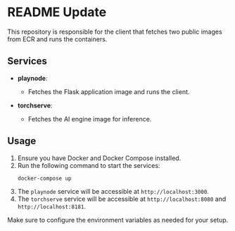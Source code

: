 # README Update

This repository is responsible for the client that fetches two public images from ECR and runs the containers.

## Services

- **playnode**: 
  - Fetches the Flask application image and runs the client.
  
- **torchserve**: 
  - Fetches the AI engine image for inference.

## Usage

1. Ensure you have Docker and Docker Compose installed.
2. Run the following command to start the services:
   ```bash
   docker-compose up
   ```
3. The `playnode` service will be accessible at `http://localhost:3000`.
4. The `torchserve` service will be accessible at `http://localhost:8080` and `http://localhost:8181`.

Make sure to configure the environment variables as needed for your setup.